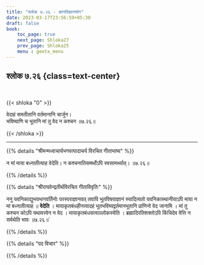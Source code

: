 ```yaml
---
title: "श्लोक ७.२६ - ज्ञानविज्ञानयोग"
date: 2023-03-17T23:56:59+05:30
draft: false
book:
    toc_page: true
    next_page: Shloka27
    prev_page: Shloka25
    menu : geeta_menu
---
```




## श्लोक ७.२६ {class=text-center}

<br/>

{{< shloka  "0"  >}}

वेदाहं समतीतानि वर्तमानानि चार्जुन।  
भविष्याणि च भूतानि मां तु वेद न कश्चन ॥७.२६॥

{{< /shloka >}}

---


{{% details "श्रीमन्मध्वाचार्यभगवत्पादाचर्य विरचित  गीताभाष्य" %}}

न मां माया बध्नातीत्याह वेदेति। 
न कश्चनातिसमर्थोऽपि स्वसामर्थ्यात्। ॥७.२६॥

{{% /details %}}



{{% details "श्रीराघवेन्द्रतीर्थविरचित गीताविवृतिः" %}}

ननु यवनिकाद्युभयभागवर्तिनोः परस्पराज्ञानवत्‌ तवापि 
भूतविषयाज्ञानं स्यादित्यतो यवनिकास्थानीयाऽपि माया न मां 
बध्नातीत्याह ॥ **वेदेति** । मायाकृतबंधहीनत्वादहं 
भूतभविष्यद्वर्तमानभूतानि प्राणिनो वेद
जानामि । मां तु कश्चन कोऽपि यथावत्त्वेन न वेद ।
मायाकृतबंधसत्वाल्लोकस्येति । ब्रह्मादिरतिशक्तोऽपि किंचिदेव 
वेत्ति न सर्वथेति भावः ॥७.२६॥`

{{% /details %}}



{{% details "पद विचार" %}}


{{% /details %}}
